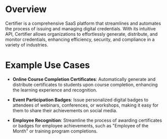 # Overview

Certifier is a comprehensive SaaS platform that streamlines and automates the process of issuing and managing digital credentials. With its intuitive API, Certifier allows organizations to effortlessly generate, distribute, and monitor credentials, enhancing efficiency, security, and compliance in a variety of industries.

# Example Use Cases

- **Online Course Completion Certificates**: Automatically generate and distribute certificates to students upon course completion, enhancing the learning experience and recognition.

- **Event Participation Badges**: Issue personalized digital badges to attendees of webinars, conferences, or workshops, making it easy for them to share their achievements on social media.

- **Employee Recognition**: Streamline the process of awarding certificates or badges for employee achievements, such as "Employee of the Month" or training program completions.

